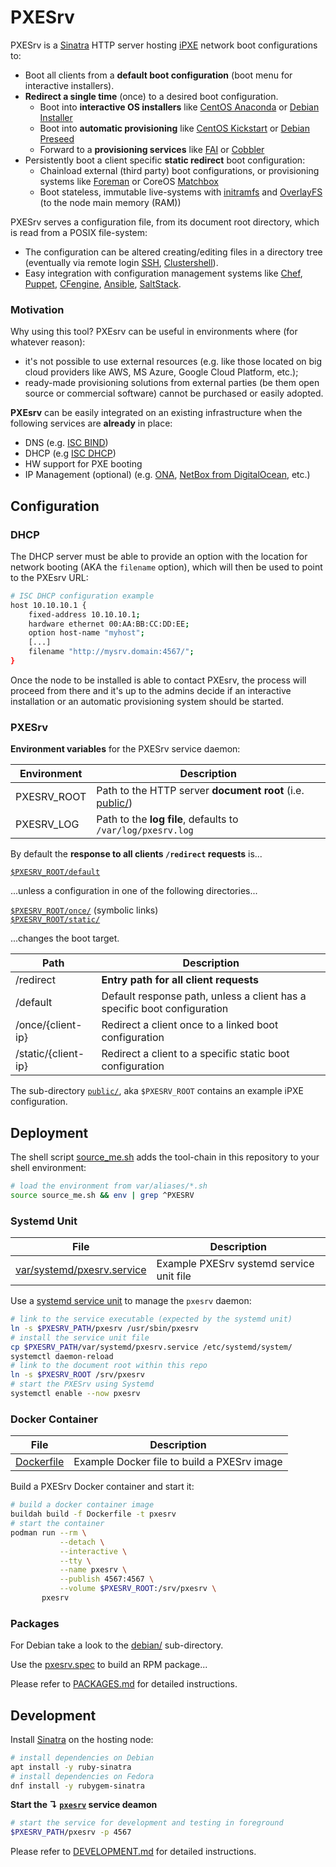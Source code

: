 # PXESrv

PXESrv is a [Sinatra][01] HTTP server hosting [iPXE][00] network boot configurations to:

* Boot all clients from a **default boot configuration** (boot menu for interactive installers).
* **Redirect a single time** (once) to a desired boot configuration.
  - Boot into **interactive OS installers**  like [CentOS Anaconda][10] or [Debian Installer](https://www.debian.org/releases/stable/amd64/index.html.en)
  - Boot into **automatic provisioning** like [CentOS Kickstart][09] or [Debian Preseed](https://wiki.debian.org/DebianInstaller/Preseed)
  - Forward to a **provisioning services** like [FAI](http://fai-project.org/) or [Cobbler](http://cobbler.github.io/)
* Persistently boot a client specific **static redirect** boot configuration:
  - Chainload external (third party) boot configurations, or provisioning systems like [Foreman][tf] or CoreOS [Matchbox][mb]
  - Boot stateless, immutable live-systems with [initramfs][ir] and [OverlayFS][of] (to the node main memory (RAM)) 

[tf]: https://www.theforeman.org/
[mb]: https://github.com/coreos/matchbox
[ir]: https://en.wikipedia.org/wiki/Initial_ramdisk
[of]: https://en.wikipedia.org/wiki/OverlayFS

PXESrv serves a configuration file, from its document root directory, which is read from a POSIX file-system:

* The configuration can be altered creating/editing files in a directory tree (eventually via remote login [SSH][ss], [Clustershell][cs]).
* Easy integration with configuration management systems like [Chef][ch], [Puppet][pp], [CFengine][cf], [Ansible][an], [SaltStack][sl].

[an]: https://www.ansible.com/
[cf]: https://cfengine.com/
[ch]: https://www.chef.io
[cs]: http://cea-hpc.github.io/clustershell
[pp]: https://puppet.com
[sl]: https://www.saltstack.com/
[ss]: https://www.ssh.com/ssh

### Motivation

Why using this tool? PXEsrv can be useful in environments where (for whatever reason):

* it's not possible to use external resources (e.g. like those located on big cloud providers like AWS, MS Azure, Google Cloud Platform, etc.);
* ready-made provisioning solutions from external parties (be them open source or commercial software) cannot be purchased or easily adopted.

**PXEsrv** can be easily integrated on an existing infrastructure when the following services are __already__ in place:

* DNS  (e.g. [ISC BIND](https://www.isc.org/downloads/bind/))
* DHCP (e.g [ISC DHCP](https://www.isc.org/downloads/dhcp/))
* HW support for PXE booting
* IP Management (optional) (e.g. [ONA](https://github.com/opennetadmin/ona), [NetBox from DigitalOcean](https://github.com/digitalocean/netbox), etc.)

## Configuration

### DHCP

The DHCP server must be able to provide an option with the location for network
booting (AKA the `filename` option), which will then be used to point to the
PXEsrv URL:

```sh
# ISC DHCP configuration example
host 10.10.10.1 {
    fixed-address 10.10.10.1;
    hardware ethernet 00:AA:BB:CC:DD:EE;
    option host-name "myhost";
    [...]
    filename "http://mysrv.domain:4567/";
}
```

Once the node to be installed is able to contact PXEsrv, the process will
proceed from there and it's up to the admins decide if an interactive
installation or an automatic provisioning system should be started.

### PXESrv 

**Environment variables** for the PXESrv service daemon:

Environment       | Description
------------------|---------------------------
PXESRV_ROOT       | Path to the HTTP server **document root** (i.e. [public/](public/))
PXESRV_LOG        | Path to the **log file**, defaults to `/var/log/pxesrv.log`

By default the **response to all clients `/redirect` requests** is...

[`$PXESRV_ROOT/default`](public/default) 

...unless a configuration in one of the following directories...

[`$PXESRV_ROOT/once/`](public/once/) (symbolic links)  
[`$PXESRV_ROOT/static/`](public/static/) 

...changes the boot target.

Path                   | Description
-----------------------|------------------------
/redirect              | **Entry path for all client requests**
/default               | Default response path, unless a client has a specific boot configuration
/once/{client-ip}      | Redirect a client once to a linked boot configuration
/static/{client-ip}    | Redirect a client to a specific static boot configuration

The sub-directory [`public/`](public/), aka `$PXESRV_ROOT` contains an example iPXE configuration.

## Deployment

The shell script [source_me.sh](source_me.sh) adds the tool-chain in this
repository to your shell environment:

```bash
# load the environment from var/aliases/*.sh 
source source_me.sh && env | grep ^PXESRV
```

### Systemd Unit

File                             | Description
---------------------------------|------------------------
[var/systemd/pxesrv.service][06] | Example PXESrv systemd service unit file

Use a [systemd service unit][11] to manage the `pxesrv` daemon:

```bash
# link to the service executable (expected by the systemd unit)
ln -s $PXESRV_PATH/pxesrv /usr/sbin/pxesrv
# install the service unit file
cp $PXESRV_PATH/var/systemd/pxesrv.service /etc/systemd/system/
systemctl daemon-reload
# link to the document root within this repo
ln -s $PXESRV_ROOT /srv/pxesrv
# start the PXESrv using Systemd
systemctl enable --now pxesrv
```

### Docker Container

File                      | Description
--------------------------|------------------------
[Dockerfile](Dockerfile)  | Example Docker file to build a PXESrv image

Build a PXESrv Docker container and start it:

```bash
# build a docker container image
buildah build -f Dockerfile -t pxesrv
# start the container
podman run --rm \
           --detach \
           --interactive \
           --tty \
           --name pxesrv \
           --publish 4567:4567 \
           --volume $PXESRV_ROOT:/srv/pxesrv \
       pxesrv
```

[00]: http://ipxe.org "iPXE home-page"
[01]: http://sinatrarb.com/ "Sinatra home-page"
[05]: docs/test.md
[06]: var/systemd/pxesrv.service
[08]: var/aliases/pxesrv.sh
[09]: http://pykickstart.readthedocs.io "Kickstart documentation"
[10]: https://fedoraproject.org/wiki/Anaconda "Anaconda documentation"
[11]: https://www.freedesktop.org/software/systemd/man/systemd.service.html
[12]: https://github.com/vpenso/vm-tools "vm-tools home-page"

### Packages

For Debian take a look to the [debian/](debian/) sub-directory.

Use the [pxesrv.spec](pxesrv.spec) to build an RPM package...

Please refer to [PACKAGES.md](PACKAGES.md) for detailed instructions.

## Development

Install [Sinatra][si] on the hosting node:

```bash
# install dependencies on Debian
apt install -y ruby-sinatra
# install dependencies on Fedora
dnf install -y rubygem-sinatra
```

[si]: https://github.com/sinatra/sinatra


**Start the ↴ **[`pxesrv`](pxesrv)** service deamon**

```bash
# start the service for development and testing in foreground
$PXESRV_PATH/pxesrv -p 4567
```

Please refer to [DEVELOPMENT.md](DEVELOPMENT.md) for detailed instructions.
